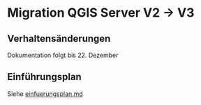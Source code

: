 # Migration QGIS Server V2 -> V3

## Verhaltensänderungen

Dokumentation folgt bis 22. Dezember

## Einführungsplan

Siehe [einfuerungsplan.md](./einfuerungsplan.md)

